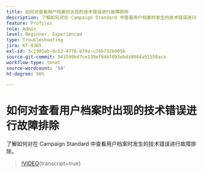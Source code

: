 ```yaml
---
title: 如何对查看用户档案时出现的技术错误进行故障排除
description: 了解如何对在 Campaign Standard 中查看用户档案时发生的技术错误进行故障排除。
feature: Profiles
role: Admin
level: Beginner, Experienced
type: Troubleshooting
jira: KT-8385
exl-id: 3c1901eb-8c53-4776-b79a-c76b732b905b
source-git-commit: 943599bd7ce139ef846f093ebda9084a91550aca
workflow-type: tm+mt
source-wordcount: '54'
ht-degree: 96%

---
```


# 如何对查看用户档案时出现的技术错误进行故障排除

了解如何对在 Campaign Standard 中查看用户档案时发生的技术错误进行故障排除。

>[!VIDEO](https://video.tv.adobe.com/v/335890?learn=on){transcript=true}
